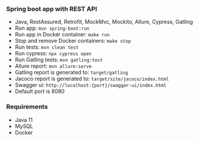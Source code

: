 ### Spring boot app with REST API

- Java, RestAssured, Retrofit, MockMvc, Mockito, Allure, Cypress, Gatling
- Run app: `mvn spring-boot:run`
- Run app in Docker container: `make run`
- Stop and remove Docker containers: `make stop`
- Run tests: `mvn clean test`
- Run cypress: `npx cypress open`
- Run Gatling tests: `mvn gatling:test`
- Allure report: `mvn allure:serve`
- Gatling report is generated to: `target/gatling`
- Jacoco report is generated to: `target/site/jacoco/index.html`
- Swagger ui: `http://localhost:{port}/swagger-ui/index.html`
- Default port is 8080

### Requirements

- Java 11
- MySQL
- Docker
